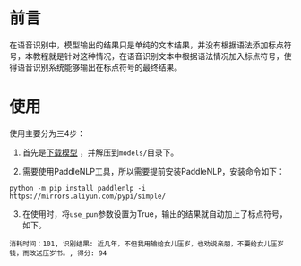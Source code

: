 # 前言

在语音识别中，模型输出的结果只是单纯的文本结果，并没有根据语法添加标点符号，本教程就是针对这种情况，在语音识别文本中根据语法情况加入标点符号，使得语音识别系统能够输出在标点符号的最终结果。

# 使用

使用主要分为三4步：

1. 首先是[下载模型](https://download.csdn.net/download/qq_33200967/75664996) ，并解压到`models/`目录下。


2. 需要使用PaddleNLP工具，所以需要提前安装PaddleNLP，安装命令如下：

```shell
python -m pip install paddlenlp -i https://mirrors.aliyun.com/pypi/simple/
```

3. 在使用时，将`use_pun`参数设置为True，输出的结果就自动加上了标点符号，如下。

```
消耗时间：101, 识别结果: 近几年，不但我用输给女儿压岁，也劝说亲朋，不要给女儿压岁钱，而改送压岁书。, 得分: 94
```